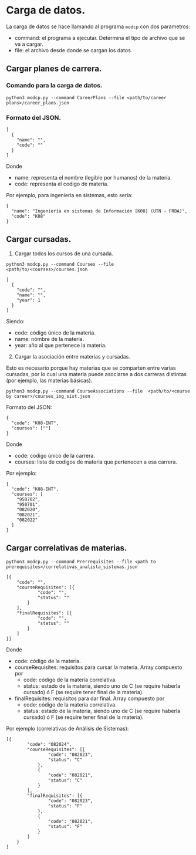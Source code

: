 # Carga de datos.

La carga de datos se hace llamando al programa `modcp` con dos parametros:
  - command: el programa a ejecutar. Determina el tipo de archivo que se va a cargar.
  - file: el archivo desde donde se cargan los datos.

## Cargar planes de carrera.

### Comando para la carga de datos.

```
python3 modcp.py --command CareerPlans --file <path/to/career plans>/career_plans.json
```

### Formato del JSON.

```
[
  {
    "name": "",
    "code": ""
  }
]
```

Donde

  - name: representa el nombre (legible por humanos) de la materia.
  - code: representa el codigo de materia.

Por ejemplo, para ingenieria en sistemas, esto sería:

```
{
  "name": "Ingeniería en sistemas de Información [K08] (UTN - FRBA)",
  "code": "K08"
}
```

## Cargar cursadas.

1) Cargar todos los cursos de una cursada.

```
python3 modcp.py --command Courses --file <path/to/<courses>/courses.json
```

```
[
  {
    "code": "",
    "name": "",
    "year": 1
  }
]
```

Siendo:
  - code: código único de la materia.
  - name: nómbre de la materia.
  - year: año al que pertenece la materia.

2) Cargar la asociación entre materias y cursadas.

Esto es necesario porque hay materias que se comparten entre varias cursadas, por lo cual una materia puede asociarse a dos carreras distintas (por ejemplo, las materias básicas).

```
python3 modcp.py --command CourseAssociations --file  <path/to/<course by career>/courses_ing_sist.json
```

Formato del JSON:

```
{
  "code": "K08-INT",
  "courses": [""]
}
```

Donde

  - code: codigo único de la carrera.
  - courses: lista de codigos de materia que pertenecen a esa carrera.

Por ejemplo:

```
{
  "code": "K08-INT",
  "courses": [
    "950702",
    "950701",
    "082020",
    "082021",
    "082022"
  ]
}
```

## Cargar correlativas de materias.

```
python3 modcp.py --command Prerrequisites --file <path to prerequisites>/correlativas_analista_sistemas.json
```

```
[{
	"code": "",
	"courseRequisites": [{
			"code": "",
			"status": ""
		}
	],
	"finalRequisites": [{
			"code": "",
			"status": ""
		}
	]
}]
```

Donde

  - code: código de la materia.
  - courseRequisites: requisitos para cursar la materia. Array compuesto por
     + code: código de la materia correlativa.
     + status: estado de la materia, siendo uno de C (se require haberla cursado) ó F (se require tener final de la materia).
  - finalRequisites: requisitos para dar final. Array compuesto por
     + code: código de la materia correlativa.
     + status: estado de la materia, siendo uno de C (se require haberla cursado) ó F (se require tener final de la materia).

Por ejemplo (correlativas de Análisis de Sistemas):

```
[{
		"code": "082024",
		"courseRequisites": [{
				"code": "082023",
				"status": "C"
			},
			{
				"code": "082021",
				"status": "C"
			}
		],
		"finalRequisites": [{
				"code": "082023",
				"status": "F"
			},
			{
				"code": "082021",
				"status": "F"
			}
		]
	}
]
```
